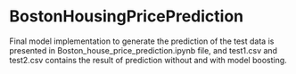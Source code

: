 # BostonHousingPricePrediction
Final model implementation to generate the prediction of the test data is presented in Boston_house_price_prediction.ipynb file, and test1.csv and test2.csv contains the result of prediction without and with model boosting.
